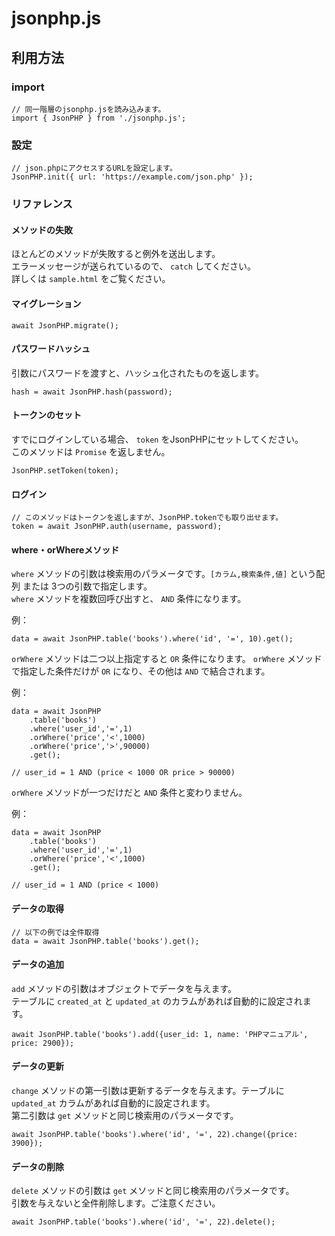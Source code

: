 # jsonphp.js

## 利用方法

### import

```
// 同一階層のjsonphp.jsを読み込みます。
import { JsonPHP } from './jsonphp.js';
```

### 設定

```
// json.phpにアクセスするURLを設定します。
JsonPHP.init({ url: 'https://example.com/json.php' });
```

### リファレンス

#### メソッドの失敗

ほとんどのメソッドが失敗すると例外を送出します。  
エラーメッセージが送られているので、 `catch` してください。  
詳しくは `sample.html` をご覧ください。

#### マイグレーション

```
await JsonPHP.migrate();
```

#### パスワードハッシュ

引数にパスワードを渡すと、ハッシュ化されたものを返します。

```
hash = await JsonPHP.hash(password);
```

#### トークンのセット

すでにログインしている場合、 `token` をJsonPHPにセットしてください。  
このメソッドは `Promise` を返しません。

```
JsonPHP.setToken(token);
```

#### ログイン

```
// このメソッドはトークンを返しますが、JsonPHP.tokenでも取り出せます。
token = await JsonPHP.auth(username, password);
```

#### where・orWhereメソッド

`where` メソッドの引数は検索用のパラメータです。`[カラム,検索条件,値]` という配列 または 3つの引数で指定します。  
`where` メソッドを複数回呼び出すと、 `AND` 条件になります。

例：

```
data = await JsonPHP.table('books').where('id', '=', 10).get();
```

`orWhere` メソッドは二つ以上指定すると `OR` 条件になります。 `orWhere` メソッドで指定した条件だけが `OR` になり、その他は `AND` で結合されます。

例：

```
data = await JsonPHP
    .table('books')
    .where('user_id','=',1)
    .orWhere('price','<',1000)
    .orWhere('price','>',90000)
    .get();

// user_id = 1 AND (price < 1000 OR price > 90000)
```

`orWhere` メソッドが一つだけだと `AND` 条件と変わりません。

例：

```
data = await JsonPHP
    .table('books')
    .where('user_id','=',1)
    .orWhere('price','<',1000)
    .get();

// user_id = 1 AND (price < 1000)
```

#### データの取得

```
// 以下の例では全件取得
data = await JsonPHP.table('books').get();
```

#### データの追加

`add` メソッドの引数はオブジェクトでデータを与えます。  
 テーブルに `created_at` と `updated_at` のカラムがあれば自動的に設定されます。

```
await JsonPHP.table('books').add({user_id: 1, name: 'PHPマニュアル', price: 2900});
```

#### データの更新

`change` メソッドの第一引数は更新するデータを与えます。テーブルに `updated_at` カラムがあれば自動的に設定されます。  
第二引数は `get` メソッドと同じ検索用のパラメータです。

```
await JsonPHP.table('books').where('id', '=', 22).change({price: 3900});
```

#### データの削除

`delete` メソッドの引数は `get` メソッドと同じ検索用のパラメータです。  
引数を与えないと全件削除します。ご注意ください。

```
await JsonPHP.table('books').where('id', '=', 22).delete();
```
